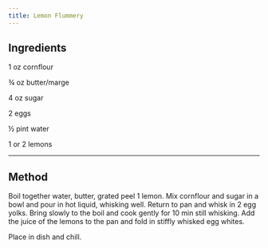 ```yaml
---
title: Lemon Flummery
---
```


## Ingredients

1 oz cornflour

¾ oz butter/marge

4 oz sugar

2 eggs

½ pint water

1 or 2 lemons

---

## Method

Boil together water, butter, grated peel 1 lemon.
Mix cornflour and sugar in a bowl and pour in hot liquid, whisking well.
Return to pan and whisk in 2 egg yolks.
Bring slowly to the boil and cook gently for 10 min still whisking.
Add the juice of the lemons to the pan and fold in stiffly whisked egg whites.

Place in dish and chill.
